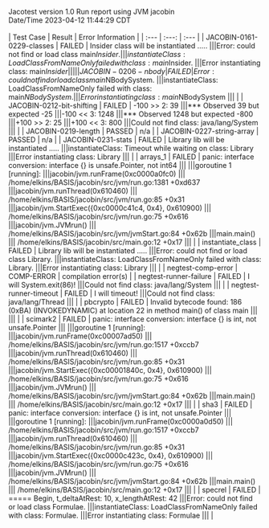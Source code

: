 Jacotest version 1.0
Run report using JVM jacobin
<br>Date/Time 2023-04-12 11:44:29 CDT
<br>
<br>
| Test Case | Result | Error Information |
| :--- | :---: | :--- |
| JACOBIN-0161-0229-classes | FAILED | Insider class will be instantiated .....
|||Error: could not find or load class main$Insider.
|||instantiateClass: LoadClassFromNameOnly failed with class: main$Insider.
|||Error instantiating class: main$Insider
||| |
| JACOBIN-0206-nbody | FAILED | Error: could not find or load class main$NBodySystem.
|||instantiateClass: LoadClassFromNameOnly failed with class: main$NBodySystem.
|||Error instantiating class: main$NBodySystem
||| |
| JACOBIN-0212-bit-shifting | FAILED | -100 >> 2: 39
|||*** Observed 39  but expected -25
|||-100 << 3: 1248
|||*** Observed 1248  but expected -800
|||+100 >> 2: 25
|||+100 << 3: 800
|||Could not find class: java/lang/System
||| |
| JACOBIN-0219-length | PASSED | n/a |
| JACOBIN-0227-string-array | PASSED | n/a |
| JACOBIN-0231-stats | FAILED | Library lib will be instantiated .....
|||instantiateClass: Timeout while waiting on class: Library
|||Error instantiating class: Library
||| |
| arrays_1 | FAILED | panic: interface conversion: interface {} is unsafe.Pointer, not int64
|||
|||goroutine 1 [running]:
|||jacobin/jvm.runFrame(0xc0000a0fc0)
|||	/home/elkins/BASIS/jacobin/src/jvm/run.go:1381 +0xd637
|||jacobin/jvm.runThread(0x610460)
|||	/home/elkins/BASIS/jacobin/src/jvm/run.go:85 +0x31
|||jacobin/jvm.StartExec({0xc0000c41c4, 0x4}, 0x610900)
|||	/home/elkins/BASIS/jacobin/src/jvm/run.go:75 +0x616
|||jacobin/jvm.JVMrun()
|||	/home/elkins/BASIS/jacobin/src/jvm/jvmStart.go:84 +0x62b
|||main.main()
|||	/home/elkins/BASIS/jacobin/src/main.go:12 +0x17
||| |
| instantiate_class | FAILED | Library lib will be instantiated .....
|||Error: could not find or load class Library.
|||instantiateClass: LoadClassFromNameOnly failed with class: Library.
|||Error instantiating class: Library
||| |
| negtest-comp-error | COMP-ERROR | compilation error(s) |
| negtest-runner-failure | FAILED | I will System.exit(86)!
|||Could not find class: java/lang/System
||| |
| negtest-runner-timeout | FAILED | I will timeout!
|||Could not find class: java/lang/Thread
||| |
| pbcrypto | FAILED | Invalid bytecode found: 186 (0xBA) (INVOKEDYNAMIC) at location 22 in method main() of class main
|||
||| |
| scimark2 | FAILED | panic: interface conversion: interface {} is int, not unsafe.Pointer
|||
|||goroutine 1 [running]:
|||jacobin/jvm.runFrame(0xc00007ad50)
|||	/home/elkins/BASIS/jacobin/src/jvm/run.go:1517 +0xccb7
|||jacobin/jvm.runThread(0x610460)
|||	/home/elkins/BASIS/jacobin/src/jvm/run.go:85 +0x31
|||jacobin/jvm.StartExec({0xc00001840c, 0x4}, 0x610900)
|||	/home/elkins/BASIS/jacobin/src/jvm/run.go:75 +0x616
|||jacobin/jvm.JVMrun()
|||	/home/elkins/BASIS/jacobin/src/jvm/jvmStart.go:84 +0x62b
|||main.main()
|||	/home/elkins/BASIS/jacobin/src/main.go:12 +0x17
||| |
| sha3 | FAILED | panic: interface conversion: interface {} is int, not unsafe.Pointer
|||
|||goroutine 1 [running]:
|||jacobin/jvm.runFrame(0xc0000a0d50)
|||	/home/elkins/BASIS/jacobin/src/jvm/run.go:1517 +0xccb7
|||jacobin/jvm.runThread(0x610460)
|||	/home/elkins/BASIS/jacobin/src/jvm/run.go:85 +0x31
|||jacobin/jvm.StartExec({0xc0000c423c, 0x4}, 0x610900)
|||	/home/elkins/BASIS/jacobin/src/jvm/run.go:75 +0x616
|||jacobin/jvm.JVMrun()
|||	/home/elkins/BASIS/jacobin/src/jvm/jvmStart.go:84 +0x62b
|||main.main()
|||	/home/elkins/BASIS/jacobin/src/main.go:12 +0x17
||| |
| specrel | FAILED | ===== Begin, t_deltaAtRest: 10, x_lengthAtRest: 42
|||Error: could not find or load class Formulae.
|||instantiateClass: LoadClassFromNameOnly failed with class: Formulae.
|||Error instantiating class: Formulae
||| |
